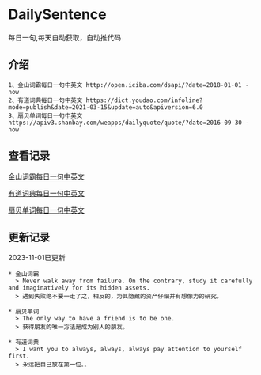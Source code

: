 # DailySentence

每日一句,每天自动获取，自动推代码

## 介绍

```
1、金山词霸每日一句中英文 http://open.iciba.com/dsapi/?date=2018-01-01 - now
2、有道词典每日一句中英文 https://dict.youdao.com/infoline?mode=publish&date=2021-03-15&update=auto&apiversion=6.0
3、扇贝单词每日一句中英文 https://apiv3.shanbay.com/weapps/dailyquote/quote/?date=2016-09-30 - now
```

## 查看记录

[金山词霸每日一句中英文](./data/iciba/)

[有道词典每日一句中英文](./data/youdao/)

[扇贝单词每日一句中英文](./data/shanbay/)

## 更新记录
2023-11-01已更新 
```
* 金山词霸
  > Never walk away from failure. On the contrary, study it carefully and imaginatively for its hidden assets.
  > 遇到失败绝不要一走了之，相反的，为其隐藏的资产仔细并有想像力的研究。

* 扇贝单词
  > The only way to have a friend is to be one.
  > 获得朋友的唯一方法是成为别人的朋友。

* 有道词典
  > I want you to always, always, always pay attention to yourself first.
  > 永远把自己放在第一位。。

```

